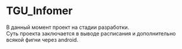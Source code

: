 # TGU_Infomer
В данный момент проект на стадии разработки.<br>
Суть проекта заключается в выводе расписания и дополнительно всякой фигни через android.

